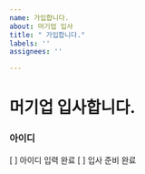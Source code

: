 ```yaml
---
name: 가입합니다.
about: 머기업 입사
title: " 가입합니다."
labels: ''
assignees: ''

---
```


# 머기업 입사합니다.
### 아이디
<!--아이디 입력
--!>
[ ] 아이디 입력 완료
[ ] 입사 준비 완료
